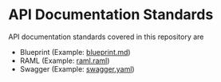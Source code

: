 # API Documentation Standards

API documentation standards covered in this repository are

* Blueprint (Example: [blueprint.md](Examples/Blueprint/blueprint.md))
* RAML (Example: [raml.raml](Examples/RAML/raml.raml))
* Swagger (Example: [swagger.yaml](Examples/Swagger/swagger.yaml))